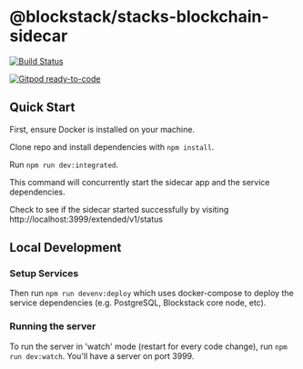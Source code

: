 # @blockstack/stacks-blockchain-sidecar

[![Build Status](https://img.shields.io/endpoint.svg?url=https%3A%2F%2Factions-badge.atrox.dev%2Fblockstack%2Fstacks-blockchain-sidecar%2Fbadge%3Fref%3Dmaster&style=flat)](https://actions-badge.atrox.dev/blockstack/stacks-blockchain-sidecar/goto?ref=master)

[![Gitpod ready-to-code](https://img.shields.io/badge/Gitpod-ready--to--code-blue?logo=gitpod)](https://gitpod.io/#https://github.com/blockstack/stacks-blockchain-sidecar)

## Quick Start

First, ensure Docker is installed on your machine. 

Clone repo and install dependencies with `npm install`.

Run `npm run dev:integrated`.

This command will concurrently start the sidecar app and the service dependencies.

Check to see if the sidecar started successfully by visiting http://localhost:3999/extended/v1/status

## Local Development

### Setup Services

Then run `npm run devenv:deploy` which uses docker-compose to deploy the service dependencies (e.g. PostgreSQL, Blockstack core node, etc).

### Running the server

To run the server in 'watch' mode (restart for every code change), run `npm run dev:watch`. You'll have a server on port 3999.
